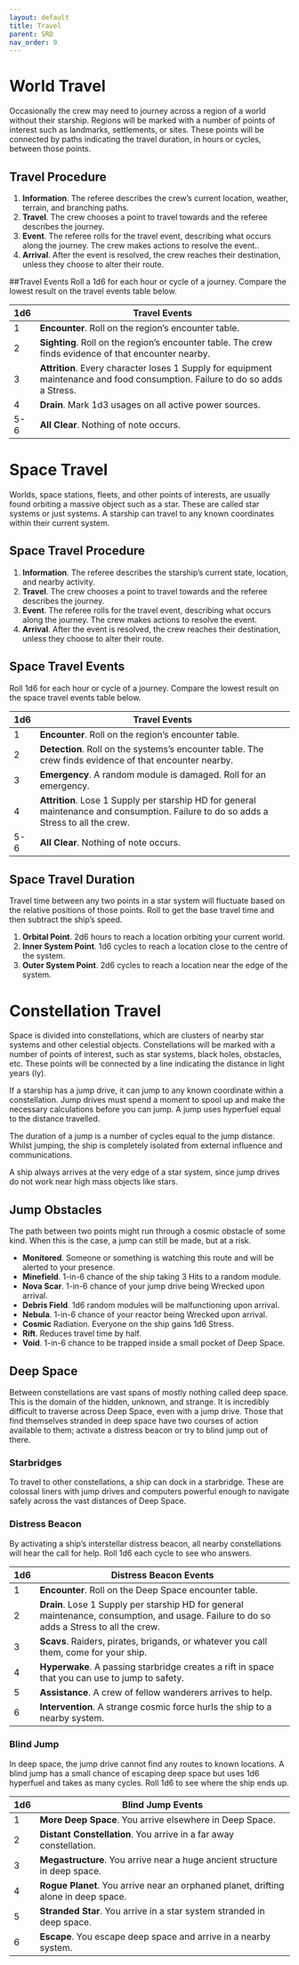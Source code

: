 ```yaml
---
layout: default
title: Travel
parent: SRD
nav_order: 9
---
```


# World Travel

Occasionally the crew may need to journey across a region of a world without their starship. Regions will be marked with a number of points of interest such as landmarks, settlements, or sites. These points will be connected by paths indicating the travel duration, in hours or cycles, between those points.

## Travel Procedure
1. **Information**. The referee describes the crew’s current location, weather, terrain, and branching paths.  
2. **Travel**. The crew chooses a point to travel towards and the referee describes the journey.  
3. **Event**. The referee rolls for the travel event, describing what occurs along the journey. The crew makes actions to resolve the event..
4. **Arrival**. After the event is resolved, the crew reaches their destination, unless they choose to alter their route.

##Travel Events
Roll a 1d6 for each hour or cycle of a journey. Compare the lowest result on the travel events table below. 

| 1d6 | Travel Events |
|------|------|
| 1 | **Encounter**. Roll on the region’s encounter table. |
| 2 | **Sighting**. Roll on the region’s encounter table. The crew finds evidence of that encounter nearby. |
| 3 | **Attrition**. Every character loses 1 Supply for equipment maintenance and food consumption. Failure to do so adds a Stress. |
| 4 | **Drain**. Mark 1d3 usages on all active power sources. |
| 5-6 | **All Clear**. Nothing of note occurs. |

# Space Travel

Worlds, space stations, fleets, and other points of interests, are usually found orbiting a massive object such as a star. These are called star systems or just systems. A starship can travel to any known coordinates within their current system.

## Space Travel Procedure

1. **Information**. The referee describes the starship’s current state,  location, and nearby activity.  
2. **Travel**. The crew chooses a point to travel towards and the referee describes the journey.  
3. **Event**. The referee rolls for the travel event, describing what occurs along the journey. The crew makes actions to resolve the event.
4. **Arrival**. After the event is resolved, the crew reaches their destination, unless they choose to alter their route.

## Space Travel Events
Roll 1d6 for each hour or cycle of a journey. Compare the lowest result on the space travel events table below. 

| 1d6 | Travel Events |
|------|------|
| 1 | **Encounter**. Roll on the region’s encounter table. |
| 2 | **Detection**. Roll on the systems’s encounter table. The crew finds evidence of that encounter nearby. |
| 3 | **Emergency**. A random module is damaged. Roll for an emergency. |
| 4 | **Attrition**. Lose 1 Supply per starship HD for general maintenance and consumption. Failure to do so adds a Stress to all the crew. |
| 5-6 | **All Clear**. Nothing of note occurs. |

## Space Travel Duration
Travel time between any two points in a star system will fluctuate based on the relative positions of those points. Roll to get the base travel time and then subtract the ship’s speed.

1. **Orbital Point**. 2d6 hours to reach a location orbiting your current world.
2. **Inner System Point**. 1d6 cycles to reach a location close to the centre of the system.
3. **Outer System Point**. 2d6 cycles to reach a location near the edge of the system.

# Constellation Travel 

Space is divided into constellations, which are clusters of nearby star systems and other celestial objects. Constellations will be marked with a number of points of interest, such as star systems, black holes, obstacles, etc. These points will be connected by a line indicating the distance in light years (ly). 

If a starship has a jump drive, it can jump to any known coordinate within a constellation. Jump drives must spend a moment to spool up and make the necessary calculations before you can jump. A jump uses hyperfuel equal to the distance travelled.

The duration of a jump is a number of cycles equal to the jump distance. Whilst jumping, the ship is completely isolated from external influence and communications. 

A ship always arrives at the very edge of a star system, since jump drives do not work near high mass objects like stars. 

## Jump Obstacles

The path between two points might run through a cosmic obstacle of some kind. When this is the case, a jump can still be made, but at a risk.

- **Monitored**. Someone or something is watching this route and will be alerted to your presence.
- **Minefield**. 1-in-6 chance of the ship taking 3 Hits to a random module.
- **Nova Scar**. 1-in-6 chance of your jump drive being Wrecked upon arrival.
- **Debris Field**. 1d6 random modules will be malfunctioning upon arrival.
- **Nebula**. 1-in-6 chance of your reactor being Wrecked upon arrival.
- **Cosmic** Radiation. Everyone on the ship gains 1d6 Stress.
- **Rift**. Reduces travel time by half.
- **Void**. 1-in-6 chance to be trapped inside a small pocket of Deep Space.

## Deep Space

Between constellations are vast spans of mostly nothing called deep space. This is the domain of the hidden, unknown, and strange.  It is incredibly difficult to traverse across Deep Space, even with a jump drive. Those that find themselves stranded in deep space have two courses of action available to them; activate a distress beacon or try to blind jump out of there.

### Starbridges
To travel to other constellations, a ship can dock in a starbridge. These are colossal liners with jump drives and computers powerful enough to navigate safely across the vast distances of Deep Space. 

### Distress Beacon
By activating a ship’s interstellar distress beacon, all nearby constellations will hear the call for help. Roll 1d6 each cycle to see who answers.

| 1d6 | Distress Beacon Events |
|------|------|
| 1 | **Encounter**. Roll on the Deep Space encounter table. |
| 2 | **Drain**. Lose 1 Supply per starship HD for general maintenance, consumption, and usage. Failure to do so adds a Stress to all the crew. |
| 3 | **Scavs**. Raiders, pirates, brigands, or whatever you call them, come for your ship. |
| 4 | **Hyperwake**. A passing starbridge creates a rift in space that you can use to jump to safety.|
| 5 | **Assistance**. A crew of fellow wanderers arrives to help. |
| 6 | **Intervention**. A strange cosmic force hurls the ship to a nearby system. |

### Blind Jump
In deep space, the jump drive cannot find any routes to known locations. A blind jump has a small chance of escaping deep space but uses 1d6 hyperfuel and takes as many cycles. Roll 1d6 to see where the ship ends up.

| 1d6 | Blind Jump Events |
|------|------|
| 1 | **More Deep Space**. You arrive elsewhere in Deep Space. |
| 2 | **Distant Constellation**. You arrive in a far away constellation. |
| 3 | **Megastructure**. You arrive near a huge ancient structure in deep space.|
| 4 | **Rogue Planet**. You arrive near an orphaned planet, drifting alone in deep space.|
| 5 | **Stranded Star**. You arrive in a star system stranded in deep space.|
| 6 | **Escape**. You escape deep space and arrive in a nearby system. |
